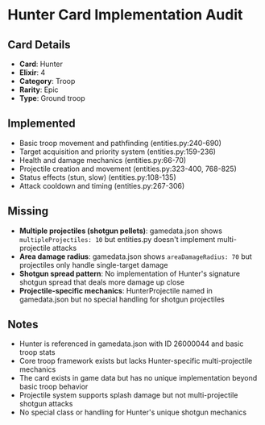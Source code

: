 # Hunter Card Implementation Audit

## Card Details
- **Card**: Hunter
- **Elixir**: 4
- **Category**: Troop
- **Rarity**: Epic
- **Type**: Ground troop

## Implemented
- Basic troop movement and pathfinding (entities.py:240-690)
- Target acquisition and priority system (entities.py:159-236)
- Health and damage mechanics (entities.py:66-70)
- Projectile creation and movement (entities.py:323-400, 768-825)
- Status effects (stun, slow) (entities.py:108-135)
- Attack cooldown and timing (entities.py:267-306)

## Missing
- **Multiple projectiles (shotgun pellets)**: gamedata.json shows `multipleProjectiles: 10` but entities.py doesn't implement multi-projectile attacks
- **Area damage radius**: gamedata.json shows `areaDamageRadius: 70` but projectiles only handle single-target damage
- **Shotgun spread pattern**: No implementation of Hunter's signature shotgun spread that deals more damage up close
- **Projectile-specific mechanics**: HunterProjectile named in gamedata.json but no special handling for shotgun projectiles

## Notes
- Hunter is referenced in gamedata.json with ID 26000044 and basic troop stats
- Core troop framework exists but lacks Hunter-specific multi-projectile mechanics
- The card exists in game data but has no unique implementation beyond basic troop behavior
- Projectile system supports splash damage but not multi-projectile shotgun attacks
- No special class or handling for Hunter's unique shotgun mechanics